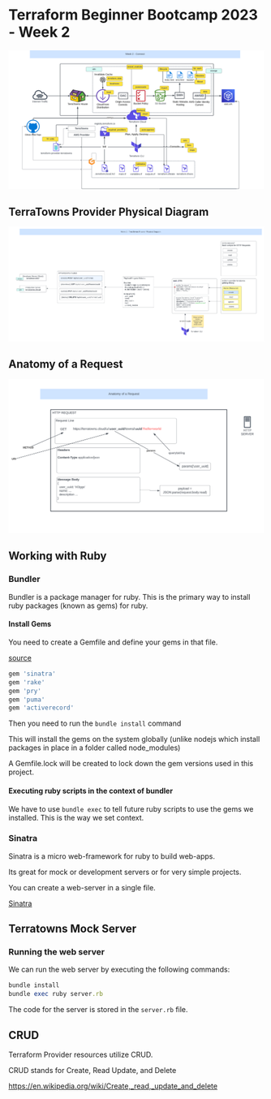 # Terraform Beginner Bootcamp 2023 - Week 2
![week 2](assets/week2-connect.png)

## TerraTowns Provider Physical Diagram
![Physical Diagram](assets/week2-provider-physical-diagram.png)

## Anatomy of a Request
![Anatomy of a request](assets/week2-anatomy-of-a-request.png)


## Working with Ruby

### Bundler

Bundler is a package manager for ruby.
This is the primary way to install ruby packages (known as gems) for ruby.

#### Install Gems

You need to create a Gemfile and define your gems in that file.

[source](https://rubygems.org) 

```rb
gem 'sinatra'
gem 'rake'
gem 'pry'
gem 'puma'
gem 'activerecord'
```

Then you need to run the `bundle install` command

This will install the gems on the system globally (unlike nodejs which install packages in place in a folder called node_modules)

A Gemfile.lock will be created to lock down the gem versions used in this project.

#### Executing ruby scripts in the context of bundler

We have to use `bundle exec` to tell future ruby scripts to use the gems we installed. This is the way we set context.

### Sinatra

Sinatra is a micro web-framework for ruby to build web-apps.

Its great for mock or development servers or for very simple projects.

You can create a web-server in a single file.

[Sinatra](https://sinatrarb.com/)

## Terratowns Mock Server

### Running the web server

We can run the web server by executing the following commands:

```rb
bundle install
bundle exec ruby server.rb
```

The code for the server is stored in the `server.rb` file.

## CRUD

Terraform Provider resources utilize CRUD.

CRUD stands for Create, Read Update, and Delete

https://en.wikipedia.org/wiki/Create,_read,_update_and_delete